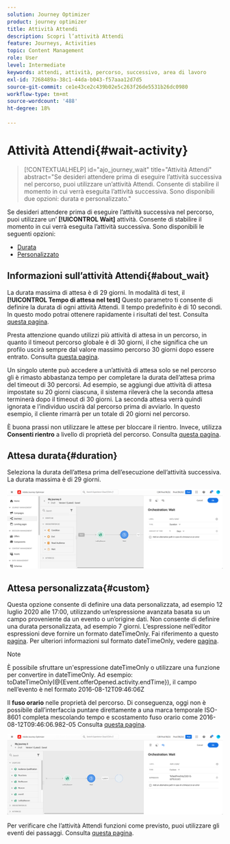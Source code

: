 ```yaml
---
solution: Journey Optimizer
product: journey optimizer
title: Attività Attendi
description: Scopri l’attività Attendi
feature: Journeys, Activities
topic: Content Management
role: User
level: Intermediate
keywords: attendi, attività, percorso, successivo, area di lavoro
exl-id: 7268489a-38c1-44da-b043-f57aaa12d7d5
source-git-commit: ce1e43ce2c439b02e5c263f26de5531b26dc0980
workflow-type: tm+mt
source-wordcount: '488'
ht-degree: 18%

---
```


# Attività Attendi{#wait-activity}

>[!CONTEXTUALHELP]
>id="ajo_journey_wait"
>title="Attività Attendi"
>abstract="Se desideri attendere prima di eseguire l’attività successiva nel percorso, puoi utilizzare un’attività Attendi. Consente di stabilire il momento in cui verrà eseguita l’attività successiva. Sono disponibili due opzioni: durata e personalizzato."

Se desideri attendere prima di eseguire l’attività successiva nel percorso, puoi utilizzare un’ **[!UICONTROL Wait]** attività. Consente di stabilire il momento in cui verrà eseguita l’attività successiva. Sono disponibili le seguenti opzioni:

* [Durata](#duration)
* [Personalizzato](#custom)

<!--
* [Email send time optimization](#email_send_time_optimization)
* [Fixed date](#fixed_date) 
-->

## Informazioni sull’attività Attendi{#about_wait}

La durata massima di attesa è di 29 giorni. In modalità di test, il **[!UICONTROL Tempo di attesa nel test]** Questo parametro ti consente di definire la durata di ogni attività Attendi. Il tempo predefinito è di 10 secondi. In questo modo potrai ottenere rapidamente i risultati del test. Consulta [questa pagina](../building-journeys/testing-the-journey.md).

Presta attenzione quando utilizzi più attività di attesa in un percorso, in quanto il timeout percorso globale è di 30 giorni, il che significa che un profilo uscirà sempre dal valore massimo percorso 30 giorni dopo essere entrato. Consulta [questa pagina](../building-journeys/journey-gs.md#global_timeout).

Un singolo utente può accedere a un’attività di attesa solo se nel percorso gli è rimasto abbastanza tempo per completare la durata dell’attesa prima del timeout di 30 percorsi. Ad esempio, se aggiungi due attività di attesa impostate su 20 giorni ciascuna, il sistema rileverà che la seconda attesa terminerà dopo il timeout di 30 giorni. La seconda attesa verrà quindi ignorata e l’individuo uscirà dal percorso prima di avviarlo. In questo esempio, il cliente rimarrà per un totale di 20 giorni nel percorso.

È buona prassi non utilizzare le attese per bloccare il rientro. Invece, utilizza **Consenti rientro** a livello di proprietà del percorso. Consulta [questa pagina](../building-journeys/journey-gs.md#entrance).

## Attesa durata{#duration}

Seleziona la durata dell’attesa prima dell’esecuzione dell’attività successiva. La durata massima è di 29 giorni.

![](assets/journey55.png)

<!--
## Fixed date wait{#fixed_date}

Select the date for the execution of the next activity.

![](assets/journey56.png)

-->

## Attesa personalizzata{#custom}

Questa opzione consente di definire una data personalizzata, ad esempio 12 luglio 2020 alle 17:00, utilizzando un’espressione avanzata basata su un campo proveniente da un evento o un’origine dati. Non consente di definire una durata personalizzata, ad esempio 7 giorni. L’espressione nell’editor espressioni deve fornire un formato dateTimeOnly. Fai riferimento a questo [pagina](expression/expressionadvanced.md). Per ulteriori informazioni sul formato dateTimeOnly, vedere [pagina](expression/data-types.md).

>[!NOTE]
>
>È possibile sfruttare un&#39;espressione dateTimeOnly o utilizzare una funzione per convertire in dateTimeOnly. Ad esempio: toDateTimeOnly(@{Event.offerOpened.activity.endTime}), il campo nell’evento è nel formato 2016-08-12T09:46:06Z
>
>Il **fuso orario** nelle proprietà del percorso. Di conseguenza, oggi non è possibile dall’interfaccia puntare direttamente a una marca temporale ISO-8601 completa mescolando tempo e scostamento fuso orario come 2016-08-12T09:46:06.982-05 Consulta [questa pagina](../building-journeys/timezone-management.md).

![](assets/journey57.png)

Per verificare che l’attività Attendi funzioni come previsto, puoi utilizzare gli eventi dei passaggi. Consulta [questa pagina](../reports/query-examples.md#common-queries).

<!--## Email send time optimization{#email_send_time_optimization}

This type of wait uses a score calculated in Adobe Experience Platform. The score calculates the propensity to click or open an email in the future based on past behavior. Note that the algorithm calculating the score needs a certain amount of data to work. As a result, when it does not have enough data, the default wait time will apply. At publication time, you’ll be notified that the default time applies.

>[!NOTE]
>
>The first event of your journey must have a namespace.
>
>This capability is only available after an **[!UICONTROL Email]** activity. You need to have Adobe Campaign Standard.

1. In the **[!UICONTROL Amount of time]** field, define the number of hours to consider to optimize email sending.
1. In the **[!UICONTROL Optimization type]** field, choose if the optimization should increase clicks or opens.
1. In the **[!UICONTROL Default time]** field, define the default time to wait if the predictive send time score is not available.

    >[!NOTE]
    >
    >Note that the send time score can be unavailable because there is not enough data to perform the calculation. In this case, you will be informed, at publication time, that the default time applies.

![](assets/journey57bis.png)-->
